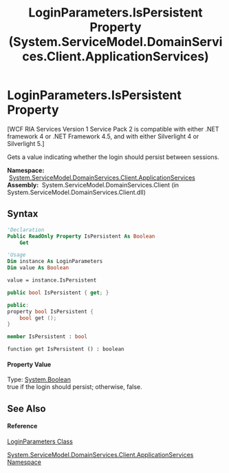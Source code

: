 ﻿---
title: LoginParameters.IsPersistent Property  (System.ServiceModel.DomainServices.Client.ApplicationServices)
TOCTitle: IsPersistent Property
ms:assetid: P:System.ServiceModel.DomainServices.Client.ApplicationServices.LoginParameters.IsPersistent
ms:mtpsurl: https://msdn.microsoft.com/en-us/library/system.servicemodel.domainservices.client.applicationservices.loginparameters.ispersistent(v=VS.91)
ms:contentKeyID: 28899088
ms.date: 01/27/2012
mtps_version: v=VS.91
f1_keywords:
- System.ServiceModel.DomainServices.Client.ApplicationServices.LoginParameters.IsPersistent
- System.ServiceModel.DomainServices.Client.ApplicationServices.LoginParameters.get_IsPersistent
dev_langs:
- CSharp
- JScript
- VB
- FSharp
- c++
api_location:
- System.ServiceModel.DomainServices.Client.dll
api_name:
- System.ServiceModel.DomainServices.Client.ApplicationServices.LoginParameters.get_IsPersistent
- System.ServiceModel.DomainServices.Client.ApplicationServices.LoginParameters.IsPersistent
api_type:
- Managed
topic_type:
- apiref
- kbSyntax
product_family_name: VS
ROBOTS: INDEX,FOLLOW
---

# LoginParameters.IsPersistent Property

\[WCF RIA Services Version 1 Service Pack 2 is compatible with either .NET framework 4 or .NET Framework 4.5, and with either Silverlight 4 or Silverlight 5.\]

Gets a value indicating whether the login should persist between sessions.

**Namespace:**  [System.ServiceModel.DomainServices.Client.ApplicationServices](ff457765\(v=vs.91\).md)  
**Assembly:**  System.ServiceModel.DomainServices.Client (in System.ServiceModel.DomainServices.Client.dll)

## Syntax

``` vb
'Declaration
Public ReadOnly Property IsPersistent As Boolean
    Get
```

``` vb
'Usage
Dim instance As LoginParameters
Dim value As Boolean

value = instance.IsPersistent
```

``` csharp
public bool IsPersistent { get; }
```

``` c++
public:
property bool IsPersistent {
    bool get ();
}
```

``` fsharp
member IsPersistent : bool
```

``` jscript
function get IsPersistent () : boolean
```

#### Property Value

Type: [System.Boolean](https://msdn.microsoft.com/en-us/library/a28wyd50)  
true if the login should persist; otherwise, false.  

## See Also

#### Reference

[LoginParameters Class](ff457782\(v=vs.91\).md)

[System.ServiceModel.DomainServices.Client.ApplicationServices Namespace](ff457765\(v=vs.91\).md)

